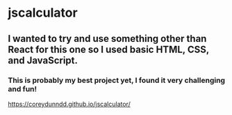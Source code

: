 # jscalculator
## I wanted to try and use something other than React for this one so I used basic HTML, CSS, and JavaScript.
### This is probably my best project yet, I found it very challenging and fun!
https://coreydunndd.github.io/jscalculator/
